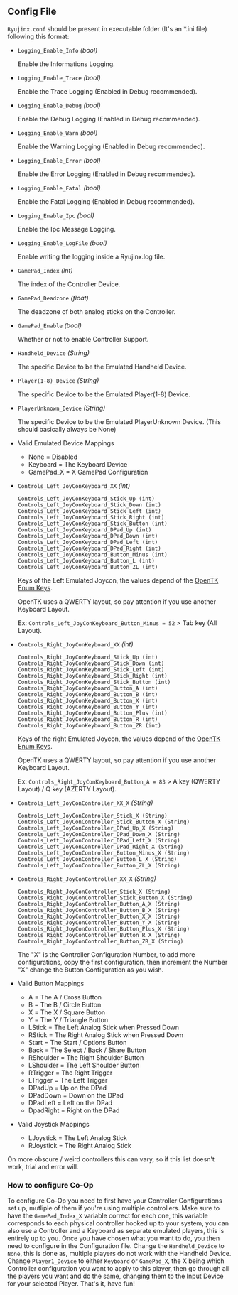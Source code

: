 ## Config File

`Ryujinx.conf` should be present in executable folder (It's an *.ini file) following this format:

- `Logging_Enable_Info` *(bool)*

  Enable the Informations Logging.

- `Logging_Enable_Trace` *(bool)*

  Enable the Trace Logging (Enabled in Debug recommended).
  
- `Logging_Enable_Debug` *(bool)*

   Enable the Debug Logging (Enabled in Debug recommended).

- `Logging_Enable_Warn` *(bool)*

  Enable the Warning Logging (Enabled in Debug recommended).

- `Logging_Enable_Error` *(bool)*

  Enable the Error Logging (Enabled in Debug recommended).

- `Logging_Enable_Fatal` *(bool)*

  Enable the Fatal Logging (Enabled in Debug recommended).

- `Logging_Enable_Ipc` *(bool)*

  Enable the Ipc Message Logging.

- `Logging_Enable_LogFile` *(bool)*

  Enable writing the logging inside a Ryujinx.log file.
  
- `GamePad_Index` *(int)*

  The index of the Controller Device.
  
- `GamePad_Deadzone` *(float)*

  The deadzone of both analog sticks on the Controller.

- `GamePad_Enable` *(bool)*
  
  Whether or not to enable Controller Support.
  
- `Handheld_Device` *(String)*

  The specific Device to be the Emulated Handheld Device.
  
- `Player(1-8)_Device` *(String)*

  The specific Device to be the Emulated Player(1-8) Device.
  
- `PlayerUnknown_Device` *(String)*

  The specific Device to be the Emulated PlayerUnknown Device. (This should basically always be None)
  
- Valid Emulated Device Mappings
  - None = Disabled
  - Keyboard = The Keyboard Device
  - GamePad_X = X GamePad Configuration

- `Controls_Left_JoyConKeyboard_XX` *(int)*
  ```
  Controls_Left_JoyConKeyboard_Stick_Up (int)
  Controls_Left_JoyConKeyboard_Stick_Down (int)
  Controls_Left_JoyConKeyboard_Stick_Left (int)
  Controls_Left_JoyConKeyboard_Stick_Right (int)
  Controls_Left_JoyConKeyboard_Stick_Button (int)
  Controls_Left_JoyConKeyboard_DPad_Up (int)
  Controls_Left_JoyConKeyboard_DPad_Down (int)
  Controls_Left_JoyConKeyboard_DPad_Left (int)
  Controls_Left_JoyConKeyboard_DPad_Right (int)
  Controls_Left_JoyConKeyboard_Button_Minus (int)
  Controls_Left_JoyConKeyboard_Button_L (int)
  Controls_Left_JoyConKeyboard_Button_ZL (int)
  ```
  
  Keys of the Left Emulated Joycon, the values depend of the [OpenTK Enum Keys](https://github.com/opentk/opentk/blob/develop/src/OpenTK/Input/Key.cs).
  
  OpenTK uses a QWERTY layout, so pay attention if you use another Keyboard Layout.
  
  Ex: `Controls_Left_JoyConKeyboard_Button_Minus = 52` > Tab key (All Layout).

- `Controls_Right_JoyConKeyboard_XX` *(int)*
  ```
  Controls_Right_JoyConKeyboard_Stick_Up (int)
  Controls_Right_JoyConKeyboard_Stick_Down (int)
  Controls_Right_JoyConKeyboard_Stick_Left (int)
  Controls_Right_JoyConKeyboard_Stick_Right (int)
  Controls_Right_JoyConKeyboard_Stick_Button (int)
  Controls_Right_JoyConKeyboard_Button_A (int)
  Controls_Right_JoyConKeyboard_Button_B (int)
  Controls_Right_JoyConKeyboard_Button_X (int)
  Controls_Right_JoyConKeyboard_Button_Y (int)
  Controls_Right_JoyConKeyboard_Button_Plus (int)
  Controls_Right_JoyConKeyboard_Button_R (int)
  Controls_Right_JoyConKeyboard_Button_ZR (int)
  ```

  Keys of the right Emulated Joycon, the values depend of the [OpenTK Enum Keys](https://github.com/opentk/opentk/blob/develop/src/OpenTK/Input/Key.cs).
  
  OpenTK uses a QWERTY layout, so pay attention if you use another Keyboard Layout.
  
  Ex: `Controls_Right_JoyConKeyboard_Button_A = 83` > A key (QWERTY Layout) / Q key (AZERTY Layout).
  
- `Controls_Left_JoyConController_XX_X` *(String)*
  ```
  Controls_Left_JoyConController_Stick_X (String)
  Controls_Left_JoyConController_Stick_Button_X (String)
  Controls_Left_JoyConController_DPad_Up_X (String)
  Controls_Left_JoyConController_DPad_Down_X (String)
  Controls_Left_JoyConController_DPad_Left_X (String)
  Controls_Left_JoyConController_DPad_Right_X (String)
  Controls_Left_JoyConController_Button_Minus_X (String)
  Controls_Left_JoyConController_Button_L_X (String)
  Controls_Left_JoyConController_Button_ZL_X (String)
  ```
  
- `Controls_Right_JoyConController_XX_X` *(String)*
  ```
  Controls_Right_JoyConController_Stick_X (String)
  Controls_Right_JoyConController_Stick_Button_X (String)
  Controls_Right_JoyConController_Button_A_X (String)
  Controls_Right_JoyConController_Button_B_X (String)
  Controls_Right_JoyConController_Button_X_X (String)
  Controls_Right_JoyConController_Button_Y_X (String)
  Controls_Right_JoyConController_Button_Plus_X (String)
  Controls_Right_JoyConController_Button_R_X (String)
  Controls_Right_JoyConController_Button_ZR_X (String)
  ```

  The "X" is the Controller Configuration Number, to add more configurations, copy the first configuration, then increment the Number "X"
  change the Button Configuration as you wish.
  
- Valid Button Mappings
  - A = The A / Cross Button
  - B = The B / Circle Button
  - X = The X / Square Button
  - Y = The Y / Triangle Button
  - LStick = The Left Analog Stick when Pressed Down
  - RStick = The Right Analog Stick when Pressed Down
  - Start = The Start / Options Button
  - Back = The Select / Back / Share Button
  - RShoulder = The Right Shoulder Button
  - LShoulder = The Left Shoulder Button
  - RTrigger = The Right Trigger
  - LTrigger = The Left Trigger
  - DPadUp = Up on the DPad
  - DPadDown = Down on the DPad
  - DPadLeft = Left on the DPad
  - DpadRight = Right on the DPad
- Valid Joystick Mappings
  - LJoystick = The Left Analog Stick
  - RJoystick = The Right Analog Stick
  
On more obscure / weird controllers this can vary, so if this list doesn't work, trial and error will.

### How to configure Co-Op
To configure Co-Op you need to first have your Controller Configurations set up, mutliple of them if you're using multiple controllers.  Make sure to have the `GamePad_Index_X` variable correct for each one, this variable corresponds to each physical controller hooked up to your system, you can also use a Controller and a Keyboard as separate emulated players, this is entirely up to you.  Once you have chosen what you want to do, you then need to configure in the Configuration file.
Change the `Handheld_Device` to `None`, this is done as, multiple players do not work with the Handheld Device.
Change `Player1_Device` to either `Keyboard` or `GamePad_X`, the X being which Controller configuration you want to apply to this player, then go through all the players you want and do the same, changing them to the Input Device for your selected Player.  That's it, have fun!